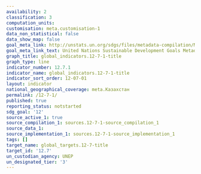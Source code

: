 ```yaml
---
availability: 2
classification: 3
computation_units:
customisation: meta.customisation-1
data_non_statistical: false
data_show_map: false
goal_meta_link: http://unstats.un.org/sdgs/files/metadata-compilation/Metadata-Goal-12.pdf
goal_meta_link_text: United Nations Sustainable Development Goals Metadata (pdf 782kB)
graph_title: global_indicators.12-7-1-title
graph_type: line
indicator_number: 12.7.1
indicator_name: global_indicators.12-7-1-title
indicator_sort_order: 12-07-01
layout: indicator
national_geographical_coverage: meta.Казахстан
permalink: /12-7-1/
published: true
reporting_status: notstarted
sdg_goal: '12'
source_active_1: true
source_compilation_1: sources.12-7-1-source_compilation_1
source_data_1:
source_implementation_1: sources.12-7-1-source_implementation_1
tags: []
target_name: global_targets.12-7-title
target_id: '12.7'
un_custodian_agency: UNEP
un_designated_tier: '3'
---
```

